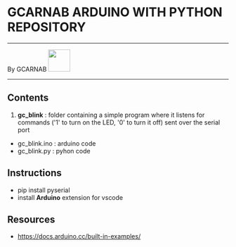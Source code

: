 # GCARNAB ARDUINO WITH PYTHON REPOSITORY

---

By GCARNAB <a href='https://github.com/gcarnab'> <img src='https://avatars.githubusercontent.com/u/15156604?v=4' width="50"/></a>

---
## Contents

1. **gc_blink** : folder containing a simple program where it listens for commands ('1' to turn on the LED, '0' to turn it off) sent over the serial port
- gc_blink.ino : arduino code
- gc_blink.py : pyhon code


## Instructions
- pip install pyserial
- install **Arduino** extension for vscode

## Resources

- https://docs.arduino.cc/built-in-examples/